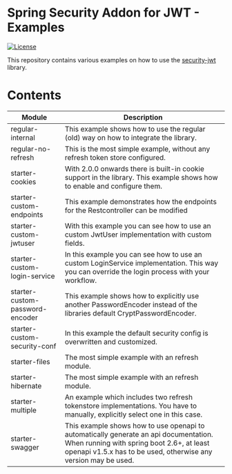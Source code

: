 # Spring Security Addon for JWT - Examples
[![License](http://img.shields.io/:license-mit-blue.svg?style=flat)](http://doge.mit-license.org)

This repository contains various examples on how to use the [security-jwt](https://github.com/bratkartoffel/security-jwt) library.

# Contents
| Module                          | Description                                                                                                                                                                                          |
|---------------------------------|------------------------------------------------------------------------------------------------------------------------------------------------------------------------------------------------------|
| regular-internal                | This example shows how to use the regular (old) way on how to integrate the library.                                                                                                                 |
| regular-no-refresh              | This is the most simple example, without any refresh token store configured.                                                                                                                         |
| starter-cookies                 | With 2.0.0 onwards there is built-in cookie support in the library. This example shows how to enable and configure them.                                                                             |
| starter-custom-endpoints        | This example demonstrates how the endpoints for the Restcontroller can be modified                                                                                                                   |
| starter-custom-jwtuser          | With this example you can see how to use an custom JwtUser implementation with custom fields.                                                                                                        |
| starter-custom-login-service    | In this example you can see how to use an custom LoginService implementation. This way you can override the login process with your workflow.                                                        |
| starter-custom-password-encoder | This example shows how to explicitly use another PasswordEncoder instead of the libraries default CryptPasswordEncoder.                                                                              |
| starter-custom-security-conf    | In this example the default security config is overwritten and customized.                                                                                                                           |
| starter-files                   | The most simple example with an refresh module.                                                                                                                                                      |
| starter-hibernate               | The most simple example with an refresh module.                                                                                                                                                      |
| starter-multiple                | An example which includes two refresh tokenstore implementations. You have to manually, explicitly select one in this case.                                                                          |
| starter-swagger                 | This example shows how to use openapi to automatically generate an api documentation. When running with spring boot 2.6+, at least openapi v1.5.x has to be used, otherwise any version may be used. |
